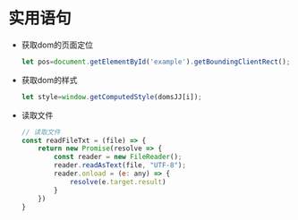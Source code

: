 # 实用语句
- 获取dom的页面定位
    ```js
    let pos=document.getElementById('example').getBoundingClientRect();
    ```
- 获取dom的样式
    ```js
    let style=window.getComputedStyle(domsJJ[i]);
    ```
- 读取文件
    ```js
    // 读取文件
    const readFileTxt = (file) => {
        return new Promise(resolve => {
            const reader = new FileReader();
            reader.readAsText(file, "UTF-8");
            reader.onload = (e: any) => {
                resolve(e.target.result)
            }
        })
    }
    ```